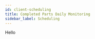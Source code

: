 ```yaml
---
id: client-scheduling
title: Completed Parts Daily Monitoring
sidebar_label: Scheduling
---
```


Hello
